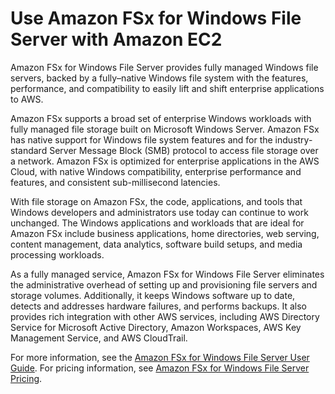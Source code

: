 # Use Amazon FSx for Windows File Server with Amazon EC2<a name="storage_fsx"></a>

Amazon FSx for Windows File Server provides fully managed Windows file servers, backed by a fully–native Windows file system with the features, performance, and compatibility to easily lift and shift enterprise applications to AWS\.

Amazon FSx supports a broad set of enterprise Windows workloads with fully managed file storage built on Microsoft Windows Server\. Amazon FSx has native support for Windows file system features and for the industry\-standard Server Message Block \(SMB\) protocol to access file storage over a network\. Amazon FSx is optimized for enterprise applications in the AWS Cloud, with native Windows compatibility, enterprise performance and features, and consistent sub\-millisecond latencies\.

With file storage on Amazon FSx, the code, applications, and tools that Windows developers and administrators use today can continue to work unchanged\. The Windows applications and workloads that are ideal for Amazon FSx include business applications, home directories, web serving, content management, data analytics, software build setups, and media processing workloads\.

As a fully managed service, Amazon FSx for Windows File Server eliminates the administrative overhead of setting up and provisioning file servers and storage volumes\. Additionally, it keeps Windows software up to date, detects and addresses hardware failures, and performs backups\. It also provides rich integration with other AWS services, including AWS Directory Service for Microsoft Active Directory, Amazon Workspaces, AWS Key Management Service, and AWS CloudTrail\.

For more information, see the [Amazon FSx for Windows File Server User Guide](https://docs.aws.amazon.com/fsx/latest/WindowsGuide/)\. For pricing information, see [Amazon FSx for Windows File Server Pricing](http://aws.amazon.com/fsx/windows/pricing/)\.